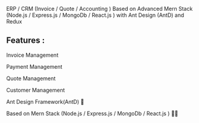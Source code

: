 ERP / CRM (Invoice / Quote / Accounting ) Based on Advanced Mern Stack (Node.js / Express.js / MongoDb / React.js ) with Ant Design (AntD) and Redux

## Features :

Invoice Management

Payment Management

Quote Management

Customer Management

Ant Design Framework(AntD) 🐜

Based on Mern Stack (Node.js / Express.js / MongoDb / React.js ) 👨‍💻
